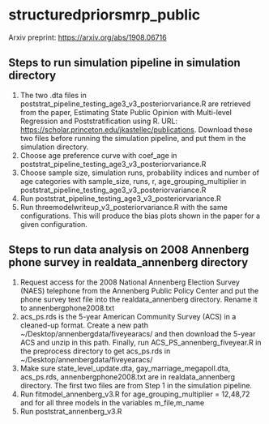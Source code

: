 # structuredpriorsmrp_public

Arxiv preprint: https://arxiv.org/abs/1908.06716

## Steps to run simulation pipeline in simulation directory
1. The two .dta files in poststrat_pipeline_testing_age3_v3_posteriorvariance.R are retrieved from the paper, Estimating State Public Opinion with Multi-level Regression and Poststratification using R. URL: https://scholar.princeton.edu/jkastellec/publications. Download these two files before running the simulation pipeline, and put them in the simulation directory.
2. Choose age preference curve with coef_age in poststrat_pipeline_testing_age3_v3_posteriorvariance.R
3. Choose sample size, simulation runs, probability indices and number of age categories with sample_size, runs, r, age_grouping_multiplier in poststrat_pipeline_testing_age3_v3_posteriorvariance.R
4. Run poststrat_pipeline_testing_age3_v3_posteriorvariance.R
5. Run threemodelwriteup_v3_posteriorvariance.R with the same configurations. This will produce the bias plots shown in the paper for a given configuration.


## Steps to run data analysis on 2008 Annenberg phone survey in realdata_annenberg directory
1. Request access for the 2008 National Annenberg Election Survey (NAES) telephone from the Annenberg Public Policy Center and put the phone survey text file into the realdata_annenberg directory. Rename it to annenbergphone2008.txt
2. acs_ps.rds is the 5-year American Community Survey (ACS) in a cleaned-up format. Create a new path ~/Desktop/annenbergdata/fiveyearacs/ and then download the 5-year ACS and unzip in this path. Finally, run ACS_PS_annenberg_fiveyear.R in the preprocess directory to get acs_ps.rds in ~/Desktop/annenbergdata/fiveyearacs/
3. Make sure state_level_update.dta, gay_marriage_megapoll.dta, acs_ps.rds, annenbergphone2008.txt are in realdata_annenberg directory. The first two files are from Step 1 in the simulation pipeline.
4. Run fitmodel_annenberg_v3.R for age_grouping_multiplier = 12,48,72 and for all three models in the variables m_file,m_name
5. Run poststrat_annenberg_v3.R